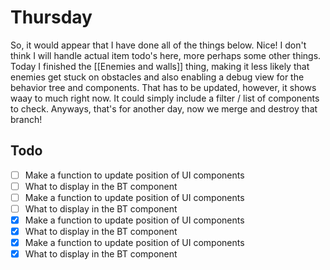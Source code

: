 # Thursday
So, it would appear that I have done all of the things below. Nice!
I don't think I will handle actual item todo's here, more perhaps some other things. 
Today I finished the [[Enemies and walls]] thing, making it less likely that enemies get stuck on obstacles and also enabling a debug view for the behavior tree and components. That has to be updated, however, it shows waay to much right now.
It could simply include a filter / list of components to check. Anyways, that's for another day, now we merge and destroy that branch!
## Todo
- [ ] Make a function to update position of UI components
- [ ] What to display in the BT component 
- [ ] Make a function to update position of UI components
- [ ] What to display in the BT component 
- [x] Make a function to update position of UI components
- [x] What to display in the BT component 
- [x] Make a function to update position of UI components
- [x] What to display in the BT component 
